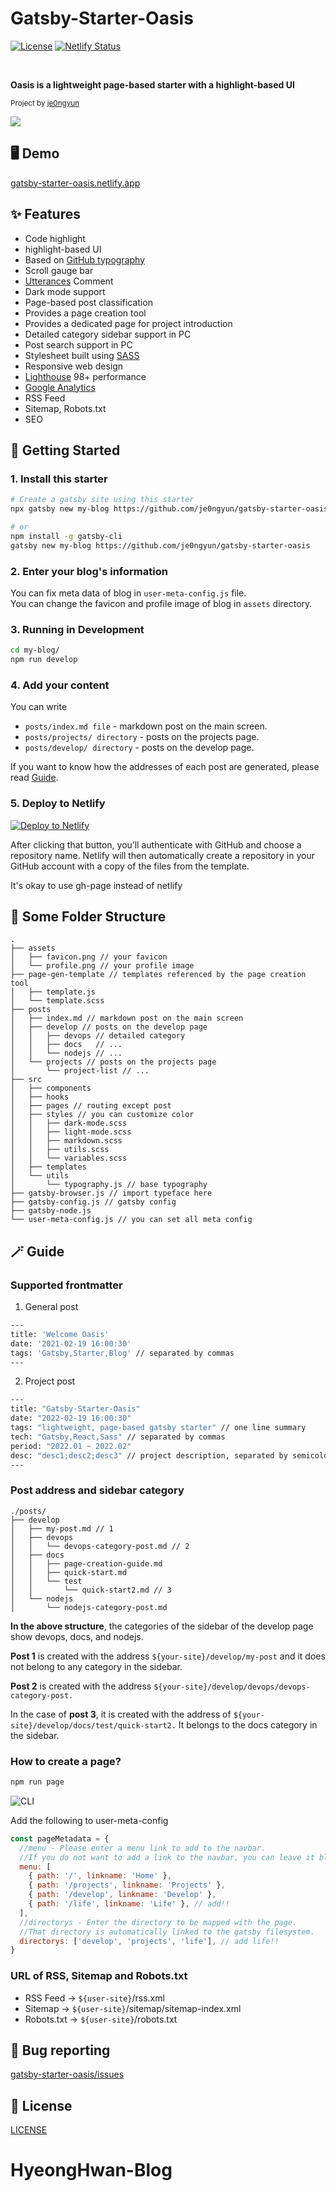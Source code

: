 # Gatsby-Starter-Oasis

[![License](https://img.shields.io/badge/License-MIT-blue.svg)](https://opensource.org/licenses/MIT) [![Netlify Status](https://api.netlify.com/api/v1/badges/9f87597f-f189-479e-a20b-9a5edc5b0e9a/deploy-status)](https://app.netlify.com/sites/gatsby-starter-oasis/deploys)

<br/>

**Oasis is a lightweight page-based starter with a highlight-based UI**

<sub>Project by <a href="https://github.com/je0ngyun">je0ngyun</a></sub>
<br/>

![](./assets/readme/intro-img.png)

## 🖥 Demo

[gatsby-starter-oasis.netlify.app](https://gatsby-starter-oasis.netlify.app/)

## ✨ Features

- Code highlight
- highlight-based UI
- Based on [GitHub typography](https://kyleamathews.github.io/typography.js/)
- Scroll gauge bar
- [Utterances](https://utteranc.es/) Comment
- Dark mode support
- Page-based post classification
- Provides a page creation tool
- Provides a dedicated page for project introduction
- Detailed category sidebar support in PC
- Post search support in PC
- Stylesheet built using [SASS](https://sass-lang.com/)
- Responsive web design
- [Lighthouse](https://developers.google.com/web/tools/lighthouse) 98+ performance
- [Google Analytics](https://analytics.google.com/)
- RSS Feed
- Sitemap, Robots.txt
- SEO

## 🚄 Getting Started

### 1. Install this starter

```bash
# Create a gatsby site using this starter
npx gatsby new my-blog https://github.com/je0ngyun/gatsby-starter-oasis

# or
npm install -g gatsby-cli
gatsby new my-blog https://github.com/je0ngyun/gatsby-starter-oasis
```

### 2. Enter your blog's information

You can fix meta data of blog in `user-meta-config.js` file.  
You can change the favicon and profile image of blog in `assets` directory.

### 3. Running in Development

```bash
cd my-blog/
npm run develop
```

### 4. Add your content

You can write

- `posts/index.md file` - markdown post on the main screen.
- `posts/projects/ directory` - posts on the projects page.
- `posts/develop/ directory` - posts on the develop page.

If you want to know how the addresses of each post are generated, please read [Guide](#-Guide).

### 5. Deploy to Netlify

<a href="https://app.netlify.com/start/deploy?repository=https://github.com/je0ngyun/gatsby-starter-oasis" target="_blank"><img src="https://www.netlify.com/img/deploy/button.svg" alt="Deploy to Netlify"></a>

After clicking that button, you’ll authenticate with GitHub and choose a repository name. Netlify will then automatically create a repository in your GitHub account with a copy of the files from the template.

It's okay to use gh-page instead of netlify

## 📂 Some Folder Structure

```
.
├── assets
│   ├── favicon.png // your favicon
│   └── profile.png // your profile image
├── page-gen-template // templates referenced by the page creation tool
│   ├── template.js
│   └── template.scss
├── posts
│   ├── index.md // markdown post on the main screen
│   ├── develop // posts on the develop page
│   │   ├── devops // detailed category
│   │   ├── docs   // ...
│   │   └── nodejs // ...
│   └── projects // posts on the projects page
│       └── project-list // ...
├── src
│   ├── components
│   ├── hooks
│   ├── pages // routing except post
│   ├── styles // you can customize color
│   │   ├── dark-mode.scss
│   │   ├── light-mode.scss
│   │   ├── markdown.scss
│   │   ├── utils.scss
│   │   └── variables.scss
│   ├── templates
│   └── utils
│       └── typography.js // base typography
├── gatsby-browser.js // import typeface here
├── gatsby-config.js // gatsby config
├── gatsby-node.js
└── user-meta-config.js // you can set all meta config
```

## 🪄 Guide

### Supported frontmatter

1. General post

```bash
---
title: 'Welcome Oasis'
date: '2021-02-19 16:00:30'
tags: 'Gatsby,Starter,Blog' // separated by commas
---
```

2. Project post

```bash
---
title: "Gatsby-Starter-Oasis"
date: "2022-02-19 16:00:30"
tags: "lightweight, page-based gatsby starter" // one line summary
tech: "Gatsby,React,Sass" // separated by commas
period: "2022.01 ~ 2022.02"
desc: "desc1;desc2;desc3" // project description, separated by semicolon
---
```

### Post address and sidebar category

```
./posts/
├── develop
│   ├── my-post.md // 1
│   ├── devops
│   │   └── devops-category-post.md // 2
│   ├── docs
│   │   ├── page-creation-guide.md
│   │   ├── quick-start.md
│   │   └── test
│   │       └── quick-start2.md // 3
│   └── nodejs
│       └── nodejs-category-post.md
```

**In the above structure**, the categories of the sidebar of the develop page show devops, docs, and nodejs.

**Post 1** is created with the address `${your-site}/develop/my-post` and it does not belong to any category in the sidebar.

**Post 2** is created with the address `${your-site}/develop/devops/devops-category-post.`

In the case of **post 3**, it is created with the address of `${your-site}/develop/docs/test/quick-start2.`
It belongs to the docs category in the sidebar.

### How to create a page?

```bash
npm run page
```

![CLI](./assets/readme/CLI-tool.gif)

Add the following to user-meta-config

```js
const pageMetadata = {
  //menu - Please enter a menu link to add to the navbar.
  //If you do not want to add a link to the navbar, you can leave it blank.
  menu: [
    { path: '/', linkname: 'Home' },
    { path: '/projects', linkname: 'Projects' },
    { path: '/develop', linkname: 'Develop' },
    { path: '/life', linkname: 'Life' }, // add!!
  ],
  //directorys - Enter the directory to be mapped with the page.
  //That directory is automatically linked to the gatsby filesystem.
  directorys: ['develop', 'projects', 'life'], // add life!!
}
```

### URL of RSS, Sitemap and Robots.txt

- RSS Feed -> `${user-site}`/rss.xml
- Sitemap -> `${user-site}`/sitemap/sitemap-index.xml
- Robots.txt -> `${user-site}`/robots.txt

## 🐛 Bug reporting

[gatsby-starter-oasis/issues](https://github.com/je0ngyun/gatsby-starter-oasis/issues)

## 🧾 License

[LICENSE](https://github.com/je0ngyun/gatsby-starter-oasis/blob/master/LICENSE)
# HyeongHwan-Blog
